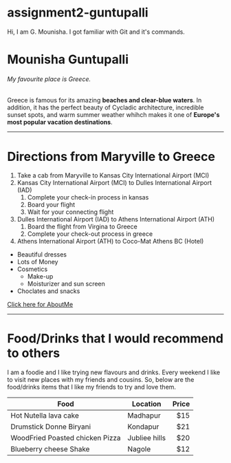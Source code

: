 # assignment2-guntupalli
Hi, I am G. Mounisha. I got familiar with Git and it's commands. 

# Mounisha Guntupalli
###### My favourite place is Greece.

Greece is famous for its amazing **beaches and clear-blue waters**. In addition, it has the perfect beauty of Cycladic architecture, incredible sunset spots, and warm summer weather whihch makes it one of **Europe's most popular vacation destinations**.

---

# Directions from Maryville to Greece
1. Take a cab from Maryville to Kansas City International Airport (MCI)
2. Kansas City International Airport (MCI) to Dulles International Airport (IAD)
   1. Complete your check-in process in kansas
   2. Board your flight
   3. Wait for your connecting flight
3. Dulles International Airport (IAD) to Athens International Airport (ATH)
   1. Board the flight from Virgina to Greece
   2. Complete your check-out process in greece
4. Athens International Airport (ATH) to Coco-Mat Athens BC (Hotel)

* Beautiful dresses
* Lots of Money 
* Cosmetics
  * Make-up
  * Moisturizer and sun screen
* Choclates and snacks

[Click here for AboutMe](https://github.com/mounishaS545235/assignment2-guntupalli/blob/main/AboutMe.md)


---

# Food/Drinks that I would recommend to others

I am a foodie and I like trying new flavours and drinks. Every weekend I like to visit new places with my friends and cousins. So, below are the food/drinks items that I like my friends to try and love them. 

| Food                              | Location       | Price |
| ---                               | ---            | ---:  |
| Hot Nutella lava cake             | Madhapur       | $15   |
| Drumstick Donne Biryani           | Kondapur       | $21   |
| WoodFried Poasted chicken Pizza   | Jubliee hills  | $20   |
| Blueberry cheese Shake            | Nagole         | $12   |